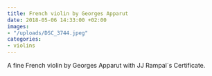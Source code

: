 ```yaml
---
title: French violin by Georges Apparut
date: 2018-05-06 14:33:00 +02:00
images:
- "/uploads/DSC_3744.jpeg"
categories:
- violins
---
```


A fine French violin by Georges Apparut with JJ Rampal´s Certificate.
